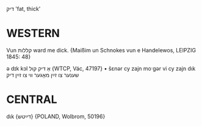 דיק
'fat, thick'

WESTERN
========

Vun קללות ward me dick.
{Maißim un Schnokes vun e Handelewos, LEIPZIG 1845: 48}

ə dɪk kɔl אַ דיק קול {WTCP, Vác, 47197}
	•	šɛnər cy zajn moˑgər vi cy zajn dɩk שענער צו זײַן מאָגער ווי צו זײַן דיק

CENTRAL
========

dɩk {דײַטש} {POLAND, Wolbrom, 50196}